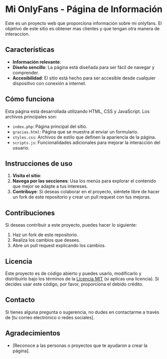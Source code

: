 # Mi OnlyFans - Página de Información

Este es un proyecto web que proporciona información sobre mi onlyfans. El objetivo de este sitio es obtener mas clientes y que tengan otra manera de interaccion.
## Características
- **Información relevante**: 
- **Diseño sencillo**: La página está diseñada para ser fácil de navegar y comprender.
- **Accesibilidad**: El sitio está hecho para ser accesible desde cualquier dispositivo con conexión a internet.

## Cómo funciona
Esta página está desarrollada utilizando HTML, CSS y JavaScript. Los archivos principales son:
- `index.php`: Página principal del sitio.
- `gracias.html`: Página que se muestra al enviar un formulario.
- `styles.css`: Archivos de estilo que definen la apariencia de la página.
- `scripts.js`: Funcionalidades adicionales para mejorar la interacción del usuario.

## Instrucciones de uso
1. **Visita el sitio**:
2. **Navega por las secciones**: Usa los menús para explorar el contenido que mejor se adapte a tus intereses.
3. **Contribuye**: Si deseas colaborar en el proyecto, siéntete libre de hacer un fork de este repositorio y crear un pull request con tus mejoras.

## Contribuciones
Si deseas contribuir a este proyecto, puedes hacer lo siguiente:
1. Haz un fork de este repositorio.
2. Realiza los cambios que desees.
3. Abre un pull request explicando los cambios.

## Licencia
Este proyecto es de código abierto y puedes usarlo, modificarlo y distribuirlo bajo los términos de la [Licencia MIT](LICENSE) (si aplicas una licencia). Si decides usar este código, por favor, proporciona el debido crédito.

## Contacto
Si tienes alguna pregunta o sugerencia, no dudes en contactarme a través de [tu correo electrónico o redes sociales].

## Agradecimientos
- [Reconoce a las personas o proyectos que te ayudaron a crear la página].
